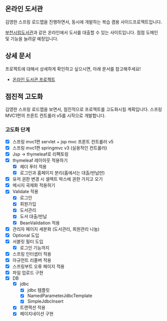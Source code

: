 ## 온라인 도서관

김영한 스프링 로드맵을 진행하면서, 동시에 개발하는 복습 겸용 사이드프로젝트입니다.

[부천시립도서관](https://www.bcl.go.kr/)과 같은 온라인에서 도서를 대출할 수 있는 사이트입니다.
점점 도메인 및 기능을 늘려갈 예정입니다.

## 상세 문서

프로젝트에 대해서 상세하게 확인하고 싶으시면, 아래 문서를 참고해주세요!

- [온라인 도서관 프로젝트](https://devcj.kr/web-library/)


## 점진적 고도화

김영한 스프링 로드맵을 보면서, 점진적으로 프로젝트를 고도화시킬 계획입니다. 스프링 MVC1편의 프론트 컨트롤러 v5를 시작으로 개발합니다.

### 고도화 단계

- [x] 스프링 mvc1편 servlet + jsp mvc 프론트 컨트롤러 v5
- [x] 스프링 mvc1편 springmvc v3 (실용적인 컨트롤러)
- [x] Jsp -> thymeleaf로 리팩토링
- [x] thymeleaf 레이아웃 적용하기
  - [x] 헤더 푸터 적용
  - [x] 로그인과 홈페이지 분리(홈에서는 대출/반납만)
- [x] 유저 권한 변경 시 셀렉트 박스에 권한 가지고 오기
- [x] 메시지 국제화 적용하기
- [x] Validate 적용
  - [x] 로그인
  - [x] 회원가입
  - [x] 도서관리
  - [x] 도서 대출/반납
  - [x] BeanValidation 적용
- [x] 관리자 페이지 세분화 (도서관리, 회원관리 나눔)
- [x] Optional 도입
- [x] 서블릿 필터 도입
  - [x] 로그인 기능까지
- [x] 스프링 인터셉터 적용
- [x] 아규먼트 리졸버 적용
- [x] 스프링부트 오류 페이지 적용
- [x] 파일 업로드 구현
- [x] DB
  - [x] jdbc
    - [x] jdbc 템플릿
    - [x] NamedParameterJdbcTemplate
    - [x] SimpleJdbcInsert
  - [x] 트랜잭션 적용
  - [x] 페이지네이션 구현

